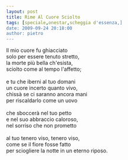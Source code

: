 ```yaml
---
layout: post
title: Rime Al Cuore Sciolto
tags: [speciale,onestar,scheggia d'essenza,]
date: 2009-09-24 20:18:00
author: pietro
---
```

Il mio cuore fu ghiacciato<br/>solo per essere tenuto stretto,<br/>la morte più bella ch'esista,<br/>sciolto come al tempo l'affetto;<br/><br/>e tu che iberni al tuo domani<br/>un cuore incerto quanto vivo,<br/>chissà se ci saranno ancora mani<br/>per riscaldarlo come un uovo<br/><br/>che sboccerà nel tuo petto<br/>e nel suo abbraccio caloroso,<br/>nel sorriso che non prometto<br/><br/>al tuo tenero viso, tenero viso,<br/>come se il fiore fosse fatto<br/>per sciogliere la notte in un eterno riposo.
